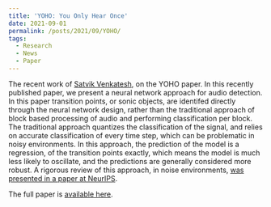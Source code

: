 ```yaml
---
title: 'YOHO: You Only Hear Once'
date: 2021-09-01
permalink: /posts/2021/09/YOHO/
tags:
  - Research
  - News
  - Paper
---
```


The recent work of [Satvik Venkatesh](https://satvik-venkatesh.github.io), on the YOHO paper. In this recently published paper, we present a neural network approach for audio detection. In this paper transition points, or sonic objects, are identifed directly through the neural network design, rather than the traditional approach of block based processing of audio and performing classification per block. The traditional approach quantizes the classification of the signal, and relies on accurate classification of every time step, which can be problematic in noisy environments. In this approach, the prediction of the model is a regression, of the transition points exactly, which means the model is much less likely to oscillate, and the predictions are generally considered more robust. A rigorous review of this approach, in noise environments, [was presented in a paper at NeurIPS](https://arxiv.org/abs/2111.01205).

The full paper is [available here](https://arxiv.org/abs/2109.00962).
